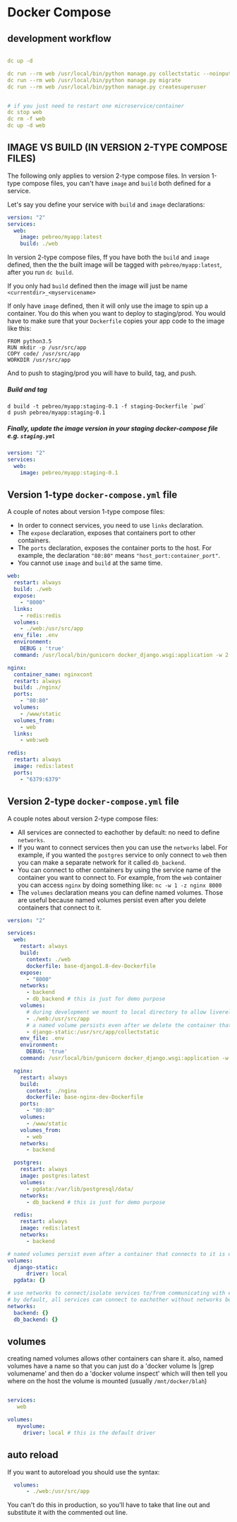 
# Docker Compose

development workflow
---------------------
```yaml

dc up -d

dc run --rm web /usr/local/bin/python manage.py collectstatic --noinput
dc run --rm web /usr/local/bin/python manage.py migrate
dc run --rm web /usr/local/bin/python manage.py createsuperuser


# if you just need to restart one microservice/container
dc stop web
dc rm -f web
dc up -d web

```

IMAGE VS BUILD (IN VERSION 2-TYPE COMPOSE FILES)
-----------------------------------------------
The following only applies to version 2-type compose files.
In version 1-type compose files, you can't have `image` and `build` both defined
for a service.

Let's say you define your service with `build` and `image` declarations:
```yaml
version: "2"
services:
  web:
    image: pebreo/myapp:latest
    build: ./web  
```
In version 2-type compose files, ff you have both the `build` and `image` defined, then the the built image will be tagged with `pebreo/myapp:latest`, after you run `dc build`.

If you only had `build` defined then the image will just be name
`<currentdir>_<myservicename>`

If only have `image` defined, then it will only use the image
to spin up a container. You do this when you want to deploy to staging/prod.
You would have to make sure that your `Dockerfile` copies your app
code to the image like this:
```
FROM python3.5
RUN mkdir -p /usr/src/app
COPY code/ /usr/src/app
WORKDIR /usr/src/app
```
And to push to staging/prod you will have to build, tag, and push.
##### Build and tag
```
d build -t pebreo/myapp:staging-0.1 -f staging-Dockerfile `pwd`
d push pebreo/myapp:staging-0.1
```
##### Finally, update the image version in your staging docker-compose file e.g. `staging.yml`
```yaml
version: "2"
services:
  web:  
    image: pebreo/myapp:staging-0.1
```


**Version 1-type** `docker-compose.yml` file 
---------------------------------------
A couple of notes about version 1-type compose files:
* In order to connect services, you need to use `links` declaration.
* The `expose` declaration, exposes that containers port to other containers.
* The `ports` declaration, exposes the container ports to the host. For example,
the declaration `"80:80"` means `"host_port:container_port"`.
* You cannot use `image` and `build` at the same time.
```yaml
web:
  restart: always
  build: ./web
  expose:
    - "8000"
  links:   
    - redis:redis
  volumes:
    - ./web:/usr/src/app
  env_file: .env
  environment:
    DEBUG : 'true'
  command: /usr/local/bin/gunicorn docker_django.wsgi:application -w 2 -b :8000

nginx:
  container_name: nginxcont
  restart: always
  build: ./nginx/
  ports:
    - "80:80"
  volumes:
    - /www/static
  volumes_from:
    - web
  links:
    - web:web

redis:
  restart: always
  image: redis:latest
  ports:
    - "6379:6379"
```

**Version 2-type** `docker-compose.yml` file 
---------------------------------------
A couple notes about version 2-type compose files:
* All services are connected to eachother by default: no need to define `networks`.
* If you want to connect services then you can use the `networks` label.
For example, if you wanted the `postgres` service to only connect to `web` 
then you can make a separate network for it called `db_backend`.
* You can connect to other containers by using the service name of the container you
want to connect to. For example, from the `web` container you can access `nginx`
by doing something like: `nc -w 1 -z nginx 8000`
* The `volumes` declaration means you can define named volumes. Those are
useful because named volumes persist even after you delete containers that connect to it.
```yaml
version: "2"

services:
  web:
    restart: always
    build: 
      context: ./web
      dockerfile: base-django1.8-dev-Dockerfile    
    expose:
      - "8000"
    networks:
      - backend
      - db_backend # this is just for demo purpose
    volumes:
      # during development we mount to local directory to allow livereload when code is changed
      - ./web:/usr/src/app
      # a named volume persists even after we delete the container that attaches to it
      - django-static:/usr/src/app/collectstatic 
    env_file: .env
    environment:
      DEBUG: 'true'
    command: /usr/local/bin/gunicorn docker_django.wsgi:application -w 2 -b :8000

  nginx:
    restart: always
    build: 
      context: ./nginx
      dockerfile: base-nginx-dev-Dockerfile    
    ports:
      - "80:80"
    volumes:
      - /www/static
    volumes_from:
      - web
    networks:
      - backend

  postgres:
    restart: always
    image: postgres:latest
    volumes:
      - pgdata:/var/lib/postgresql/data/
    networks:
      - db_backend # this is just for demo purpose

  redis:
    restart: always
    image: redis:latest
    networks:
      - backend

# named volumes persist even after a container that connects to it is deleted      
volumes:
  django-static:
      driver: local
  pgdata: {}

# use networks to connect/isolate services to/from communicating with eachother
# by default, all services can connect to eachother without networks being defined
networks:
  backend: {}
  db_backend: {}
```

volumes
--------
creating named volumes allows other containers can share it. also, named volumes have a name so that you can just do a 'docker volume ls |grep volumename' and then do a 'docker volume inspect' which will then tell you where on the host the volume is mounted (usually `/mnt/docker/blah`) 

```yaml

services:
   web

volumes:
   myvolume:
     driver: local # this is the default driver
```

## auto reload

If you want to autoreload you should use the syntax:

```yaml
  volumes:
      - ./web:/usr/src/app 
```

You can't do this in production, so you'll have to take that line out and substitute it with the commented
out line.


